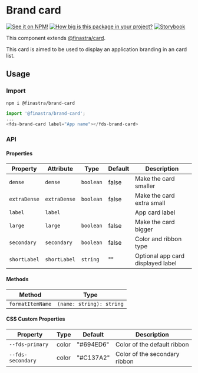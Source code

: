 # Brand card
[![See it on NPM!](https://img.shields.io/npm/v/@finastra/brand-card?style=for-the-badge)](https://www.npmjs.com/package/@finastra/brand-card)
[![How big is this package in your project?](https://img.shields.io/bundlephobia/minzip/@finastra/brand-card?style=for-the-badge)](https://bundlephobia.com/result?p=@finastra/brand-card)
[![Storybook](https://shields.io/badge/-Play%20with%20this%20web%20component-2a0481?logo=storybook&style=for-the-badge)](https://finastra.github.io/finastra-design-system/?path=/story/data-display-card-brand--default)

This component extends [@finastra/card](https://www.npmjs.com/package/@finastra/card).

This card is aimed to be used to display an application branding in an card list.

## Usage

### Import

```
npm i @finastra/brand-card
```

```ts
import '@finastra/brand-card';
...
<fds-brand-card label="App name"></fds-brand-card>
```


### API
<!-- DOC -->
#### Properties

| Property     | Attribute    | Type      | Default | Description                       |
|--------------|--------------|-----------|---------|-----------------------------------|
| `dense`      | `dense`      | `boolean` | false   | Make the card smaller             |
| `extraDense` | `extraDense` | `boolean` | false   | Make the card extra small         |
| `label`      | `label`      |           |         | App card label                    |
| `large`      | `large`      | `boolean` | false   | Make the card bigger              |
| `secondary`  | `secondary`  | `boolean` | false   | Color and ribbon type             |
| `shortLabel` | `shortLabel` | `string`  | ""      | Optional app card displayed label |

#### Methods

| Method           | Type                     |
|------------------|--------------------------|
| `formatItemName` | `(name: string): string` |

#### CSS Custom Properties

| Property          | Type  | Default   | Description                   |
|-------------------|-------|-----------|-------------------------------|
| `--fds-primary`   | color | "#694ED6" | Color of the default ribbon   |
| `--fds-secondary` | color | "#C137A2" | Color of the secondary ribbon |
<!-- /DOC -->